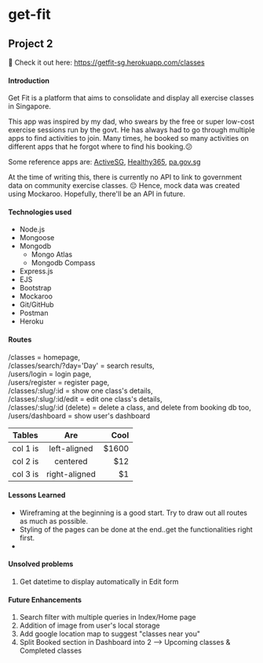 # get-fit
## Project 2

 💪 Check it out here: https://getfit-sg.herokuapp.com/classes

#### Introduction
Get Fit is a platform that aims to consolidate and display all exercise classes in Singapore. 

This app was inspired by my dad, who swears by the free or super low-cost exercise sessions run by the govt. He has always had to go through multiple apps to find activities to join. Many times, he booked so many activities on different apps that he forgot where to find his booking.😕 

Some reference apps are: [ActiveSG](https://www.myactivesg.com "ActiveSG"), [Healthy365](https://www.activate.sg/healthy-365-app "Healthy365"), [pa.gov.sg](https://www.pa.gov.sg "PA")

At the time of writing this, there is currently no API to link to government data on community exercise classes. 😔 Hence, mock data was created using Mockaroo. Hopefully, there'll be an API in future. 

#### Technologies used
- Node.js
- Mongoose
- Mongodb
    - Mongo Atlas
    - Mongodb Compass
- Express.js
- EJS
- Bootstrap
- Mockaroo
- Git/GitHub
- Postman
- Heroku

#### Routes
/classes = homepage,  
/classes/search/?day='Day' = search results,  
/users/login = login page,  
/users/register = register page,  
/classes/:slug/:id = show one class's details,  
/classes/:slug/:id/edit = edit one class's details,  
/classes/:slug/:id (delete) = delete a class, and delete from booking db too,  
/users/dashboard = show user's dashboard

| Tables   |      Are      |  Cool |
|----------|:-------------:|------:|
| col 1 is |  left-aligned | $1600 |
| col 2 is |    centered   |   $12 |
| col 3 is | right-aligned |    $1 |

#### Lessons Learned
- Wireframing at the beginning is a good start. Try to draw out all routes as much as possible. 
- Styling of the pages can be done at the end..get the functionalities right first.
- 


#### Unsolved problems
1. Get datetime to display automatically in Edit form


#### Future Enhancements
1. Search filter with multiple queries in Index/Home page
2. Addition of image from user's local storage
3. Add google location map to suggest "classes near you"
4. Split Booked section in Dashboard into 2 --> Upcoming classes & Completed classes